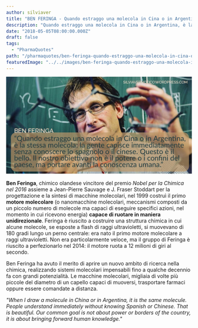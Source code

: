 ```yaml
---
author: silviaver
title: "BEN FERINGA - Quando estraggo una molecola in Cina o in Argentina"
description: "Quando estraggo una molecola in Cina o in Argentina, è la stessa molecola: la gente capisce immediatamente senza conoscere lo spagnolo o il cinese. Questo è il bello. Il nostro obiettivo non è il potere o i confini del paese, ma quello di portare avanti la conoscenza umana"
date: "2018-05-05T08:00:00.000Z"
draft: false
tags:
  - "PharmaQuotes"
path: "/pharmaquotes/ben-feringa-quando-estraggo-una-molecola-in-cina-o-in-argentina/"
featuredImage: "../../images/ben-feringa-quando-estraggo-una-molecola-in-cina-o-in-argentina-e-la-stessa-molecola-la-gente-capisce-immediatamente-senza-conoscere-lo-spagnolo-o-il-cinese-questo-e-il-bello-il-nostro-obietti.md/img_1856-21.jpg"
---
```


![IMG_1856 2.JPG](../../images/ben-feringa-quando-estraggo-una-molecola-in-cina-o-in-argentina-e-la-stessa-molecola-la-gente-capisce-immediatamente-senza-conoscere-lo-spagnolo-o-il-cinese-questo-e-il-bello-il-nostro-obietti.md/img_1856-21.jpg)

**Ben Feringa**, chimico olandese vincitore del premio _Nobel per la Chimica nel 2016_ assieme a Jean-Pierre Sauvage e J. Fraser Stoddart per la progettazione e la sintesi di macchine molecolari, nel 1999 costruì il primo **motore molecolare** (o nanomacchine molecolari, meccanismi composti da un piccolo numero di molecole ma capaci di eseguire specifici azioni, nel momento in cui ricevono energia) **capace di ruotare in maniera unidirezionale**. Feringa è riuscito a costruire una struttura chimica in cui alcune molecole, se esposte a flash di raggi ultravioletti, si muovevano di 180 gradi lungo un perno centrale: era nato il primo motore molecolare a raggi ultravioletti. Non era particolarmente veloce, ma il gruppo di Feringa è riuscito a perfezionarlo nel 2014: il motore ruota a 12 milioni di giri al secondo.

Ben Feringa ha avuto il merito di aprire un nuovo ambito di ricerca nella chimica, realizzando sistemi molecolari impensabili fino a qualche decennio fa con grandi potenzialità. Le macchine molecolari, migliaia di volte più piccole del diametro di un capello capaci di muoversi, trasportare farmaci oppure essere comandate a distanza.

_"When I draw a molecule in China or in Argentina, it is the same molecule. People understand immediately without knowing Spanish or Chinese. That is beautiful. Our common goal is not about power or borders of the country, it is about bringing forward human knowledge."_
